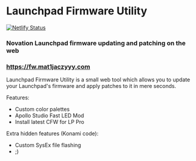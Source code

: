 # Launchpad Firmware Utility

[![Netlify Status](https://api.netlify.com/api/v1/badges/903cec3c-f36f-46c4-ad26-462392ebffbd/deploy-status)](https://app.netlify.com/sites/lp-firmware-utility/deploys)

### Novation Launchpad firmware updating and patching on the web

### https://fw.mat1jaczyyy.com

Launchpad Firmware Utility is a small web tool which allows you to update your Launchpad's firmware and apply patches to it in mere seconds.

Features:

* Custom color palettes
* Apollo Studio Fast LED Mod
* Install latest CFW for LP Pro

Extra hidden features (Konami code):

* Custom SysEx file flashing
* ;)
